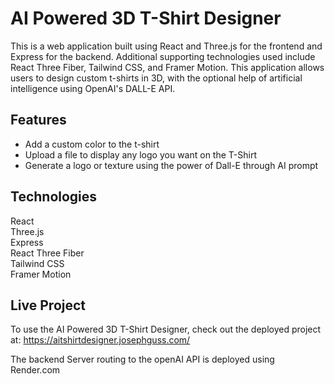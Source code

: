 # AI Powered 3D T-Shirt Designer
This is a web application built using React and Three.js for the frontend and Express for the backend. Additional supporting technologies used include React Three Fiber, Tailwind CSS, and Framer Motion. This application allows users to design custom t-shirts in 3D, with the optional help of artificial intelligence using OpenAI's DALL-E API.

## Features
* Add a custom color to the t-shirt  
* Upload a file to display any logo you want on the T-Shirt  
* Generate a logo or texture using the power of Dall-E through AI prompt  

## Technologies
React  
Three.js  
Express  
React Three Fiber  
Tailwind CSS  
Framer Motion  

## Live Project
To use the AI Powered 3D T-Shirt Designer, check out the deployed project at:
https://aitshirtdesigner.josephguss.com/

The backend Server routing to the openAI API is deployed using Render.com